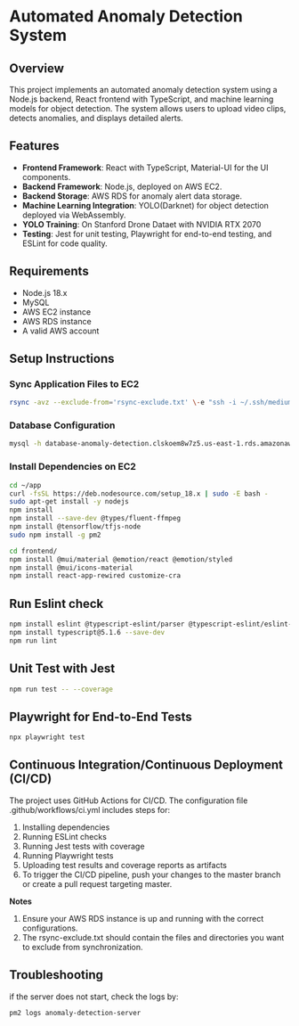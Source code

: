 # Automated Anomaly Detection System

## Overview
This project implements an automated anomaly detection system using a Node.js backend, React frontend with TypeScript, and machine learning models for object detection. The system allows users to upload video clips, detects anomalies, and displays detailed alerts.

## Features
- **Frontend Framework**: React with TypeScript, Material-UI for the UI components.
- **Backend Framework**: Node.js, deployed on AWS EC2.
- **Backend Storage**: AWS RDS for anomaly alert data storage.
- **Machine Learning Integration**: YOLO(Darknet) for object detection deployed via WebAssembly.
- **YOLO Training**: On Stanford Drone Dataet with NVIDIA RTX 2070
- **Testing**: Jest for unit testing, Playwright for end-to-end testing, and ESLint for code quality.

## Requirements
- Node.js 18.x
- MySQL
- AWS EC2 instance
- AWS RDS instance
- A valid AWS account

## Setup Instructions

### Sync Application Files to EC2
```bash
rsync -avz --exclude-from='rsync-exclude.txt' \-e "ssh -i ~/.ssh/medium-jensen.pem" \. ubuntu@:~/app
```

### Database Configuration
```bash
mysql -h database-anomaly-detection.clskoem8w7z5.us-east-1.rds.amazonaws.com -u admin -p database-anomaly-detection
```

### Install Dependencies on EC2
```bash
cd ~/app
curl -fsSL https://deb.nodesource.com/setup_18.x | sudo -E bash -
sudo apt-get install -y nodejs
npm install
npm install --save-dev @types/fluent-ffmpeg
npm install @tensorflow/tfjs-node
sudo npm install -g pm2

cd frontend/
npm install @mui/material @emotion/react @emotion/styled
npm install @mui/icons-material
npm install react-app-rewired customize-cra
```

## Run Eslint check
```bash
npm install eslint @typescript-eslint/parser @typescript-eslint/eslint-plugin eslint-plugin-react eslint-config-prettier eslint-plugin-prettier prettier --save-dev
npm install typescript@5.1.6 --save-dev
npm run lint
```

## Unit Test with Jest
```bash
npm run test -- --coverage
```

## Playwright for End-to-End Tests
```bash
npx playwright test
```

## Continuous Integration/Continuous Deployment (CI/CD)
The project uses GitHub Actions for CI/CD. The configuration file .github/workflows/ci.yml includes steps for:

1. Installing dependencies
2. Running ESLint checks
3. Running Jest tests with coverage
4. Running Playwright tests
5. Uploading test results and coverage reports as artifacts
6. To trigger the CI/CD pipeline, push your changes to the master branch or create a pull request targeting master.

**Notes**
1. Ensure your AWS RDS instance is up and running with the correct configurations.
2. The rsync-exclude.txt should contain the files and directories you want to exclude from synchronization.

## Troubleshooting
if the server does not start, check the logs by:
```bash
pm2 logs anomaly-detection-server
```